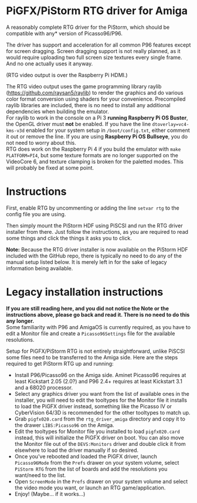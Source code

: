 # PiGFX/PiStorm RTG driver for Amiga

A reasonably complete RTG driver for the PiStorm, which should be compatible with any* version of Picasso96/P96.

The driver has support and acceleration for all common P96 features except for screen dragging. Screen dragging support is not really planned, as it would require uploading two full screen size textures every single frame. And no one actually uses it anyway.

(RTG video output is over the Raspberry Pi HDMI.)

The RTG video output uses the game programming library raylib (https://github.com/raysan5/raylib) to render the graphics and do various color format conversion using shaders for your convenience. Precompiled raylib libraries are included, there is no need to install any additional dependencies when building the emulator.  
For raylib to work in the console on a Pi 3 **running Raspberry Pi OS Buster**, the OpenGL driver must **not** be enabled. If you have the line `dtoverlay=vc4-kms-v3d` enabled for your system setup in `/boot/config.txt`, either comment it out or remove the line. If you are using **Raspberry Pi OS Bullseye**, you do not need to worry about this.  
RTG does work on the Raspberry Pi 4 if you build the emulator with `make PLATFORM=PI4`, but some texture formats are no longer supported on the VideoCore 6, and texture clamping is broken for the paletted modes. This will probably be fixed at some point.

# Instructions

First, enable RTG by uncommenting or adding the line `setvar rtg` to the config file you are using.

Then simply mount the PiStorm HDF using PiSCSI and run the RTG driver installer from there. Just follow the instructions, as you are required to read some things and click the things it asks you to click.

**Note:** Because the RTG driver installer is now available on the PiStorm HDF included with the GitHub repo, there is typically no need to do any of the manual setup listed below. It is merely left in for the sake of legacy information being available.


# Legacy installation instructions

**If you are still reading here, and you did not notice the Note or the instructions above, please go back and read it. There is no need to do this any longer.**  
Some familiarity with P96 and AmigaOS is currently required, as you have to edit a Monitor file and create a `Picasso96Settings` file for the available resolutions.

Setup for PiGFX/PiStorm RTG is not entirely straightforward, unlike PiSCSI some files need to be transferred to the Amiga side. Here are the steps required to get PiStorm RTG up and running:

* Install P96/Picasso96 on the Amiga side. Aminet Picasso96 requires at least Kickstart 2.05 (2.0?) and P96 2.4+ requires at least Kickstart 3.1 and a 68020 processor.
* Select any graphics driver you want from the list of available ones in the installer, you will need to edit the tooltypes for the Monitor file it installs to load the PiGFX driver instead, something like the Picasso IV or CyberVision 64/3D is recommended for the other tooltypes to match up.
* Grab `pigfx020.card` from the `rtg_driver_amiga` directory and copy it to the drawer `LIBS:Picasso96` on the Amiga.
* Edit the tooltypes for Monitor file you installed to load `pigfx020.card` instead, this will initialize the PiGFX driver on boot. You can also move the Monitor file out of the `DEVS:Monitors` driver and double click it from elsewhere to load the driver manually if so desired.
* Once you've rebooted and loaded the PiGFX driver, launch `Picasso96Mode` from the `Prefs` drawer on your system volume, select `PiStorm RTG` from the list of boards and add the resolutions you want/need to the list.
* Open `ScreenMode` in the `Prefs` drawer on your system volume and select the video mode you want, or launch an RTG game/application.
* Enjoy! (Maybe... if it works...)
